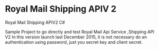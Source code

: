 # Royal Mail Shipping APIV 2
Royal Mail Shipping APIV2 C#

Sample Project to go directly and test Royal Mail Api Service ,Shipping API V2
In this version launch last December 2015, it is not necessary do an authentication using password, just you secret key and client secret. 

